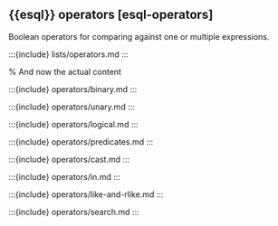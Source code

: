 ## {{esql}} operators [esql-operators]

Boolean operators for comparing against one or multiple expressions.

:::{include} lists/operators.md
:::

% And now the actual content

:::{include} operators/binary.md
:::

:::{include} operators/unary.md
:::

:::{include} operators/logical.md
:::

:::{include} operators/predicates.md
:::

:::{include} operators/cast.md
:::

:::{include} operators/in.md
:::

:::{include} operators/like-and-rlike.md
:::

:::{include} operators/search.md
:::
